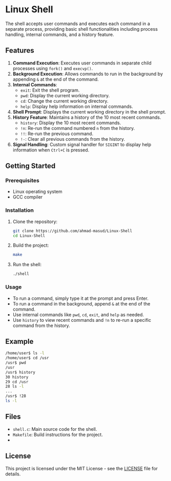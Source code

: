 # Linux Shell

The shell accepts user commands and executes each command in a separate process, providing basic shell functionalities including process handling, internal commands, and a history feature.

## Features

1. **Command Execution**: Executes user commands in separate child processes using `fork()` and `execvp()`.
2. **Background Execution**: Allows commands to run in the background by appending `&` at the end of the command.
3. **Internal Commands**: 
   - `exit`: Exit the shell program.
   - `pwd`: Display the current working directory.
   - `cd`: Change the current working directory.
   - `help`: Display help information on internal commands.
4. **Shell Prompt**: Displays the current working directory in the shell prompt.
5. **History Feature**: Maintains a history of the 10 most recent commands.
   - `history`: Display the 10 most recent commands.
   - `!n`: Re-run the command numbered `n` from the history.
   - `!!`: Re-run the previous command.
   - `!-`: Clear all previous commands from the history.
6. **Signal Handling**: Custom signal handler for `SIGINT` to display help information when `Ctrl+C` is pressed.

## Getting Started

### Prerequisites

- Linux operating system
- GCC compiler

### Installation

1. Clone the repository:
    ```sh
    git clone https://github.com/ahmad-masud/Linux-Shell
    cd Linux-Shell
    ```

2. Build the project:
    ```sh
    make
    ```

3. Run the shell:
    ```sh
    ./shell
    ```

### Usage

- To run a command, simply type it at the prompt and press Enter.
- To run a command in the background, append `&` at the end of the command.
- Use internal commands like `pwd`, `cd`, `exit`, and `help` as needed.
- Use `history` to view recent commands and `!n` to re-run a specific command from the history.

## Example

```sh
/home/user$ ls -l
/home/user$ cd /usr
/usr$ pwd
/usr
/usr$ history
30 history
29 cd /usr
28 ls -l
...
/usr$ !28
ls -l
```

## Files

- `shell.c`: Main source code for the shell.
- `Makefile`: Build instructions for the project.
- 
## License

This project is licensed under the MIT License - see the [LICENSE](LICENSE) file for details.
